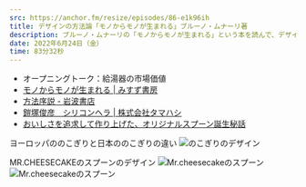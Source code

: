 ```yaml
---
src: https://anchor.fm/resize/episodes/86-e1k96ih
title: デザインの方法論「モノからモノが生まれる」ブルーノ・ムナーリ著
description: ブルーノ・ムナーリの「モノからモノが生まれる」という本を読んで、デザインの方法論や日常に潜むデザインの観察などについて話しました。
date: 2022年6月24日（金）
time: 83分32秒
---
```


- オープニングトーク：給湯器の市場価値
- [モノからモノが生まれる | みすず書房](https://www.msz.co.jp/book/detail/07328/)
- [方法序説 - 岩波書店](https://www.iwanami.co.jp/book/b246680.html)
- [鎧塚俊彦　シリコンヘラ | 株式会社タマハシ](https://www.smile-king.co.jp/product/%E9%8E%A7%E5%A1%9A%E4%BF%8A%E5%BD%A6%E3%80%80%E3%82%B7%E3%83%AA%E3%82%B3%E3%83%B3%E3%83%98%E3%83%A9/)
- [おいしさを追求して作り上げた、オリジナルスプーン誕生秘話](https://mr-cheesecake.com/blogs/journal/no59)

ヨーロッパののこぎりと日本ののこぎりの違い
![のこぎりのデザイン](/ep_contents/86/saw_design.jpg)

MR.CHEESECAKEのスプーンのデザイン
![Mr.cheesecakeのスプーン](/ep_contents/86/mc_spoon1.jpg)
![Mr.cheesecakeのスプーン](/ep_contents/86/mc_spoon2.jpg)
